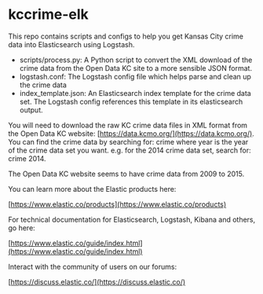 # kccrime-elk
This repo contains scripts and configs to help you get Kansas City crime data into Elasticsearch using Logstash.

* scripts/process.py: A Python script to convert the XML download of the crime data from the Open Data KC site to a more sensible JSON format.
* logstash.conf: The Logstash config file which helps parse and clean up the crime data
* index_template.json: An Elasticsearch index template for the crime data set. The Logstash config references this template in its elasticsearch output.

You will need to download the raw KC crime data files in XML format from the Open Data KC website: [https://data.kcmo.org/](https://data.kcmo.org/). You can find the crime data by searching for: crime <year> where year is the year of the crime data set you want. e.g. for the 2014 crime data set, search for: crime 2014.

The Open Data KC website seems to have crime data from 2009 to 2015.

You can learn more about the Elastic products here:

[https://www.elastic.co/products](https://www.elastic.co/products)

For technical documentation for Elasticsearch, Logstash, Kibana and others, go here:

[https://www.elastic.co/guide/index.html](https://www.elastic.co/guide/index.html)

Interact with the community of users on our forums:

[https://discuss.elastic.co/](https://discuss.elastic.co/)

